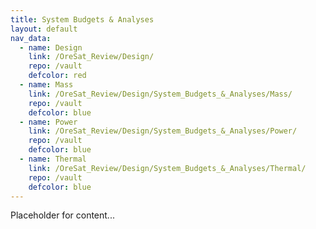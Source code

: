 ```yaml
---
title: System Budgets & Analyses
layout: default
nav_data:
  - name: Design
    link: /OreSat_Review/Design/
    repo: /vault
    defcolor: red
  - name: Mass
    link: /OreSat_Review/Design/System_Budgets_&_Analyses/Mass/
    repo: /vault
    defcolor: blue
  - name: Power
    link: /OreSat_Review/Design/System_Budgets_&_Analyses/Power/
    repo: /vault
    defcolor: blue
  - name: Thermal
    link: /OreSat_Review/Design/System_Budgets_&_Analyses/Thermal/
    repo: /vault
    defcolor: blue
---
```



Placeholder for content...
